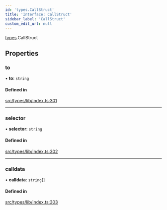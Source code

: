 ```yaml
---
id: 'types.CallStruct'
title: 'Interface: CallStruct'
sidebar_label: 'CallStruct'
custom_edit_url: null
---
```


[types](../namespaces/types.md).CallStruct

## Properties

### to

• **to**: `string`

#### Defined in

[src/types/lib/index.ts:301](https://github.com/starknet-io/starknet.js/blob/v6.23.1/src/types/lib/index.ts#L301)

---

### selector

• **selector**: `string`

#### Defined in

[src/types/lib/index.ts:302](https://github.com/starknet-io/starknet.js/blob/v6.23.1/src/types/lib/index.ts#L302)

---

### calldata

• **calldata**: `string`[]

#### Defined in

[src/types/lib/index.ts:303](https://github.com/starknet-io/starknet.js/blob/v6.23.1/src/types/lib/index.ts#L303)
